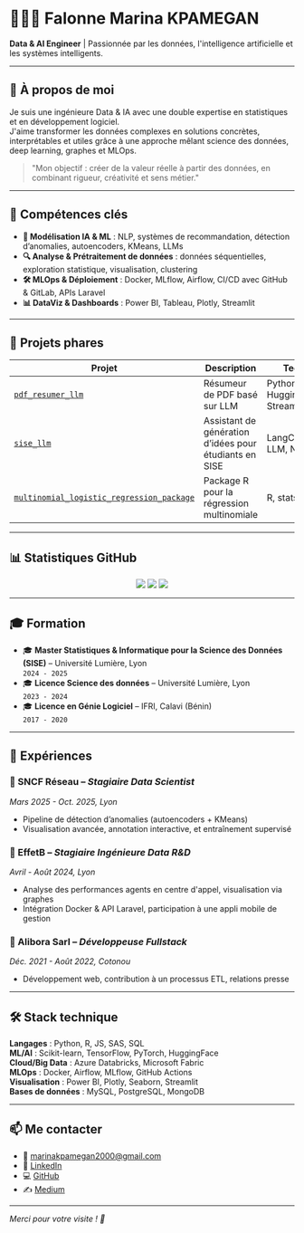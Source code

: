 # 👩🏽‍💻 Falonne Marina KPAMEGAN  
**Data & AI Engineer** | Passionnée par les données, l'intelligence artificielle et les systèmes intelligents.

---

## 📌 À propos de moi

Je suis une ingénieure Data & IA avec une double expertise en statistiques et en développement logiciel.  
J'aime transformer les données complexes en solutions concrètes, interprétables et utiles grâce à une approche mêlant science des données, deep learning, graphes et MLOps.

> "Mon objectif : créer de la valeur réelle à partir des données, en combinant rigueur, créativité et sens métier."

---

## 🚀 Compétences clés

- **🧠 Modélisation IA & ML** : NLP, systèmes de recommandation, détection d’anomalies, autoencoders, KMeans, LLMs
- **🔍 Analyse & Prétraitement de données** : données séquentielles, exploration statistique, visualisation, clustering
- **🛠️ MLOps & Déploiement** : Docker, MLflow, Airflow, CI/CD avec GitHub & GitLab, APIs Laravel
- **📊 DataViz & Dashboards** : Power BI, Tableau, Plotly, Streamlit

---

## 🧪 Projets phares

| Projet | Description | Techs |
|--------|-------------|-------|
| [`pdf_resumer_llm`](https://github.com/marinaKpamegan/pdf_resumer_llm) | Résumeur de PDF basé sur LLM | Python, HuggingFace, Streamlit |
| [`sise_llm`](https://github.com/marinaKpamegan/sise_llm) | Assistant de génération d’idées pour étudiants en SISE | LangChain, LLM, NLP |
| [`multinomial_logistic_regression_package`](https://github.com/marinaKpamegan/multinomial_logistic_regression_package) | Package R pour la régression multinomiale | R, stats, ML |

---

## 📊 Statistiques GitHub

<p align="center">
  <img src="https://github-readme-stats.vercel.app/api?username=marinaKpamegan&show_icons=true&theme=tokyonight" />
  <img src="https://github-readme-streak-stats.herokuapp.com/?user=marinaKpamegan&theme=tokyonight" />
  <img src="https://github-readme-stats.vercel.app/api/top-langs/?username=marinaKpamegan&layout=compact&theme=tokyonight" />
</p>

---

## 🎓 Formation

- 🎓 **Master Statistiques & Informatique pour la Science des Données (SISE)** – Université Lumière, Lyon  
  `2024 - 2025`
- 🎓 **Licence Science des données** – Université Lumière, Lyon  
  `2023 - 2024`
- 🎓 **Licence en Génie Logiciel** – IFRI, Calavi (Bénin)  
  `2017 - 2020`

---

## 💼 Expériences

### 🔸 SNCF Réseau – *Stagiaire Data Scientist*  
_Mars 2025 - Oct. 2025, Lyon_  
- Pipeline de détection d’anomalies (autoencoders + KMeans)  
- Visualisation avancée, annotation interactive, et entraînement supervisé

### 🔸 EffetB – *Stagiaire Ingénieure Data R&D*  
_Avril - Août 2024, Lyon_  
- Analyse des performances agents en centre d'appel, visualisation via graphes  
- Intégration Docker & API Laravel, participation à une appli mobile de gestion

### 🔸 Alibora Sarl – *Développeuse Fullstack*  
_Déc. 2021 - Août 2022, Cotonou_  
- Développement web, contribution à un processus ETL, relations presse

---

## 🛠️ Stack technique

**Langages** : Python, R, JS, SAS, SQL  
**ML/AI** : Scikit-learn, TensorFlow, PyTorch, HuggingFace  
**Cloud/Big Data** : Azure Databricks, Microsoft Fabric  
**MLOps** : Docker, Airflow, MLflow, GitHub Actions  
**Visualisation** : Power BI, Plotly, Seaborn, Streamlit  
**Bases de données** : MySQL, PostgreSQL, MongoDB

---

## 📫 Me contacter

- 📧 [marinakpamegan2000@gmail.com](mailto:marinakpamegan2000@gmail.com)  
- 🔗 [LinkedIn](https://linkedin.com/in/falonne-kpamegan)  
- 💻 [GitHub](https://github.com/marinaKpamegan)  
- ✍️ [Medium](https://medium.com/@falonnekpamegan)

---

*Merci pour votre visite ! 🚀*
